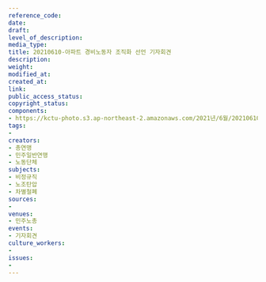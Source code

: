 ```yaml
---
reference_code: 
date: 
draft: 
level_of_description: 
media_type: 
title: 20210610-아파트 경비노동자 조직화 선언 기자회견
description: 
weight: 
modified_at: 
created_at: 
link: 
public_access_status: 
copyright_status: 
components:
- https://kctu-photo.s3.ap-northeast-2.amazonaws.com/2021년/6월/20210610-아파트+경비노동자+조직화+선언+기자회견/1D20176.jpg
tags:
- 
creators:
- 총연맹
- 민주일반연맹
- 노동단체
subjects:
- 비정규직
- 노조탄압
- 차별철폐
sources:
- 
venues:
- 민주노총
events:
- 기자회견
culture_workers:
- 
issues:
- 
---
```

